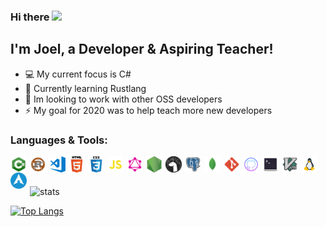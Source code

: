 ### Hi there <a href="https://dev.draxis.work"><img src="https://media.giphy.com/media/hvRJCLFzcasrR4ia7z/giphy.gif" width="25px"></a>

## I'm Joel, a Developer & Aspiring Teacher!
- 💻 My current focus is C#
- 🌱 Currently learning Rustlang
- 👯 Im looking to work with other OSS developers
- ⚡ My goal for 2020 was to help teach more new developers

### Languages & Tools:
<img style="margin-right: 5px" align="left" alt="VCSharp" width="26px" src="https://raw.githubusercontent.com/vscode-icons/vscode-icons/master/icons/file_type_csharp2.svg" />
<img style="margin-right: 5px" align="left" alt="Rustlang" width="26px" src="https://raw.githubusercontent.com/vscode-icons/vscode-icons/master/icons/file_type_rust.svg" />
<img style="margin-right: 5px" align="left" alt="Visual Studio Code" width="26px" src="https://raw.githubusercontent.com/github/explore/80688e429a7d4ef2fca1e82350fe8e3517d3494d/topics/visual-studio-code/visual-studio-code.png" />
<img style="margin-right: 5px" align="left" alt="HTML5" width="26px" src="https://raw.githubusercontent.com/github/explore/80688e429a7d4ef2fca1e82350fe8e3517d3494d/topics/html/html.png" />
<img style="margin-right: 5px" align="left" alt="CSS3" width="26px" src="https://raw.githubusercontent.com/github/explore/80688e429a7d4ef2fca1e82350fe8e3517d3494d/topics/css/css.png" />
<img style="margin-right: 5px" align="left" alt="JavaScript" width="26px" src="https://raw.githubusercontent.com/vscode-icons/vscode-icons/master/icons/file_type_js.svg" />
<img style="margin-right: 5px" align="left" alt="GraphQL" width="26px" src="https://raw.githubusercontent.com/vscode-icons/vscode-icons/master/icons/file_type_graphql.svg" />
<img style="margin-right: 5px" align="left" alt="Node.js" width="26px" src="https://raw.githubusercontent.com/github/explore/80688e429a7d4ef2fca1e82350fe8e3517d3494d/topics/nodejs/nodejs.png" />
<img style="margin-right: 5px" align="left" alt="Deno" width="26px" src="icons/deno.svg" />
<img style="margin-right: 5px" align="left" alt="PGSQL" width="26px" src="https://raw.githubusercontent.com/vscode-icons/vscode-icons/master/icons/file_type_pgsql.svg" />
<img style="margin-right: 5px" align="left" alt="MongoDB" width="26px" src="https://raw.githubusercontent.com/vscode-icons/vscode-icons/master/icons/file_type_mongo.svg" />
<img style="margin-right: 5px" align="left" alt="Git" width="26px" src="https://raw.githubusercontent.com/vscode-icons/vscode-icons/master/icons/file_type_git.svg" />
<img style="margin-right: 5px" align="left" alt="GitHub" width="26px" src="icons/github.png" />
<img style="margin-right: 5px" align="left" alt="Terminal" width="26px" src="icons/terminal.png" />
<img style="margin-right: 5px" align="left" alt="Vim" width="26px" src="https://raw.githubusercontent.com/vscode-icons/vscode-icons/master/icons/file_type_vim.svg" />
<img style="margin-right: 5px" align="left" alt="Linux" width="26px" src="icons/tux.png" />
<img style="margin-right: 5px" align="left" alt="Arch" width="26px" src="icons/arch.png" />

<br><br>

![stats](https://github-readme-stats.vercel.app/api?username=draxcodes&theme=radical&show_icons=true&hide_border=true&include_all_commits=true&custom_title=My%20Github%20Stats)

[![Top Langs](https://github-readme-stats.vercel.app/api/top-langs/?username=draxcodes&layout=compact&theme=radical&hide_border=true)](https://github.com/draxcodes)
